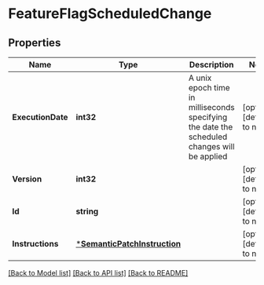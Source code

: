 # FeatureFlagScheduledChange

## Properties
Name | Type | Description | Notes
------------ | ------------- | ------------- | -------------
**ExecutionDate** | **int32** | A unix epoch time in milliseconds specifying the date the scheduled changes will be applied | [optional] [default to null]
**Version** | **int32** |  | [optional] [default to null]
**Id** | **string** |  | [optional] [default to null]
**Instructions** | [***SemanticPatchInstruction**](SemanticPatchInstruction.md) |  | [optional] [default to null]

[[Back to Model list]](../README.md#documentation-for-models) [[Back to API list]](../README.md#documentation-for-api-endpoints) [[Back to README]](../README.md)


